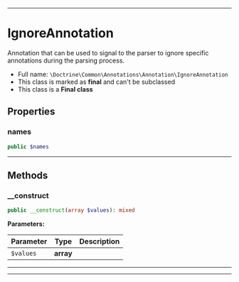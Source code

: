 ***

# IgnoreAnnotation

Annotation that can be used to signal to the parser to ignore specific
annotations during the parsing process.



* Full name: `\Doctrine\Common\Annotations\Annotation\IgnoreAnnotation`
* This class is marked as **final** and can't be subclassed
* This class is a **Final class**



## Properties


### names



```php
public $names
```






***

## Methods


### __construct



```php
public __construct(array $values): mixed
```








**Parameters:**

| Parameter | Type | Description |
|-----------|------|-------------|
| `$values` | **array** |  |




***


***


